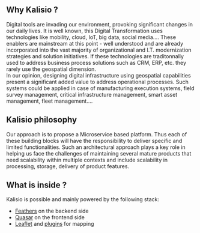 ## Why Kalisio ?

Digital tools are invading our environment, provoking significant changes in our daily lives.  It is well known, this Digital Transformation uses technologies like mobility, cloud, IoT, big data, social media.... These enablers are mainstream at this point - well understood and are already incorporated into the vast majority of organizational and I.T. modernization strategies and solution initiatives. If these technologies are traditonnally used to address business process solutions such as CRM, ERP, etc. they rarely use the geospatial dimension.    
In our opinion, designing digital infrastructure using geospatial capabilities  present a significant added value to address operational processes. Such systems could be applied in case of manufacturing execution systems, field survey management, critical infrastructure management, smart asset management, fleet management....

## Kalisio philosophy

Our approach is to propose a Microservice based platform. Thus each of these building blocks will have the responsibility to deliver specific and limited functionalities. Such an architectural approach plays a key role in helping us face the challenges of maintaining several mature products that need scalability within multiple contexts and include scalability in processing, storage, delivery of product features.

## What is inside ?

Kalisio is possible and mainly powered by the following stack:
* [Feathers](https://feathersjs.com/) on the backend side
* [Quasar](http://quasar-framework.org/) on the frontend side
* [Leaflet](http://leafletjs.com/) and [plugins](http://leafletjs.com/plugins.html) for mapping



